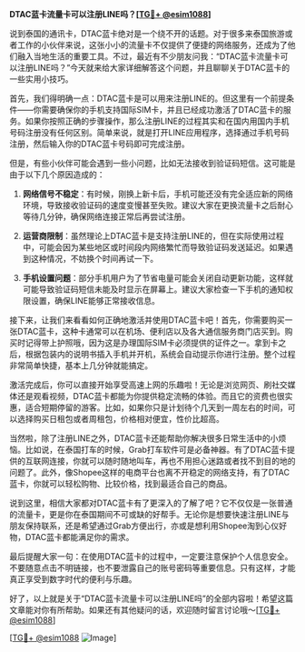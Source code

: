 **DTAC蓝卡流量卡可以注册LINE吗？[[TG💪+ @esim1088](https://t.me/s/esim1088)]**

说到泰国的通讯卡，DTAC蓝卡绝对是一个绕不开的话题。对于很多来泰国旅游或者工作的小伙伴来说，这张小小的流量卡不仅提供了便捷的网络服务，还成为了他们融入当地生活的重要工具。不过，最近有不少朋友问我：“DTAC蓝卡流量卡可以注册LINE吗？”今天就来给大家详细解答这个问题，并且聊聊关于DTAC蓝卡的一些实用小技巧。

首先，我们得明确一点：DTAC蓝卡是可以用来注册LINE的。但这里有一个前提条件——你需要确保你的手机支持国际SIM卡，并且已经成功激活了DTAC蓝卡的服务。如果你按照正确的步骤操作，那么注册LINE的过程其实和在国内用国内手机号码注册没有任何区别。简单来说，就是打开LINE应用程序，选择通过手机号码注册，然后输入你的DTAC蓝卡号码即可完成注册。

但是，有些小伙伴可能会遇到一些小问题，比如无法接收到验证码短信。这可能是由于以下几个原因造成的：

1. **网络信号不稳定**：有时候，刚换上新卡后，手机可能还没有完全适应新的网络环境，导致接收验证码的速度变慢甚至失败。建议大家在更换流量卡之后耐心等待几分钟，确保网络连接正常后再尝试注册。
   
2. **运营商限制**：虽然理论上DTAC蓝卡是支持注册LINE的，但在实际使用过程中，可能会因为某些地区或时间段内网络繁忙而导致验证码发送延迟。如果遇到这种情况，不妨换个时间再试一下。

3. **手机设置问题**：部分手机用户为了节省电量可能会关闭自动更新功能，这样就可能导致验证码短信未能及时显示在屏幕上。建议大家检查一下手机的通知权限设置，确保LINE能够正常接收信息。

接下来，让我们来看看如何正确地激活并使用DTAC蓝卡吧！首先，你需要购买一张DTAC蓝卡，这种卡通常可以在机场、便利店以及各大通信服务商门店买到。购买时记得带上护照哦，因为这是办理国际SIM卡必须提供的证件之一。拿到卡之后，根据包装内的说明书插入手机并开机，系统会自动提示你进行注册。整个过程非常简单快捷，基本上几分钟就能搞定。

激活完成后，你可以直接开始享受高速上网的乐趣啦！无论是浏览网页、刷社交媒体还是观看视频，DTAC蓝卡都能为你提供稳定流畅的体验。而且它的资费也很实惠，适合短期停留的游客。比如，如果你只是计划待个几天到一周左右的时间，可以选择购买日租包或者周租包，价格相对便宜，性价比超高。

当然啦，除了注册LINE之外，DTAC蓝卡还能帮助你解决很多日常生活中的小烦恼。比如说，在泰国打车的时候，Grab打车软件可是必备神器。有了DTAC蓝卡提供的互联网连接，你就可以随时随地叫车，再也不用担心迷路或者找不到目的地的问题了。此外，像Shopee这样的电商平台也离不开稳定的网络支持，有了DTAC蓝卡，你就可以轻松购物、比较价格，找到最适合自己的商品。

说到这里，相信大家都对DTAC蓝卡有了更深入的了解了吧？它不仅仅是一张普通的流量卡，更是你在泰国期间不可或缺的好帮手。无论你是想要快速注册LINE与朋友保持联系，还是希望通过Grab方便出行，亦或是想利用Shopee淘到心仪好物，DTAC蓝卡都能满足你的需求。

最后提醒大家一句：在使用DTAC蓝卡的过程中，一定要注意保护个人信息安全。不要随意点击不明链接，也不要泄露自己的账号密码等重要信息。只有这样，才能真正享受到数字时代的便利与乐趣。

好了，以上就是关于“DTAC蓝卡流量卡可以注册LINE吗”的全部内容啦！希望这篇文章能对你有所帮助。如果还有其他疑问的话，欢迎随时留言讨论哦～[[TG💪+ @esim1088](https://t.me/s/esim1088)] 

[[TG💪+ @esim1088](https://t.me/s/esim1088) ![Image](https://i.postimg.cc/4NQfJmqS/Snipaste-2025-05-13-00-14-12.png)]